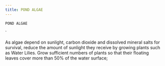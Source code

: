 ```yaml
---
title: POND ALGAE
---
```

`POND ALGAE`

`

As algae depend on sunlight, carbon dioxide and dissolved mineral salts for survival, reduce the amount of sunlight they receive by growing plants such as Water Lilies.  Grow sufficient numbers of plants so that their floating leaves cover more than 50% of the water surface;